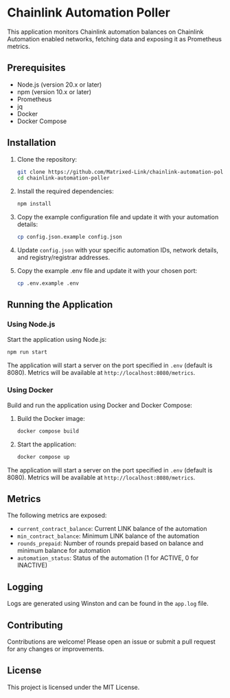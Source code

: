 
# Chainlink Automation Poller

This application monitors Chainlink automation balances on Chainlink Automation enabled networks, fetching data and exposing it as Prometheus metrics.

## Prerequisites

- Node.js (version 20.x or later)
- npm (version 10.x or later)
- Prometheus
- jq
- Docker
- Docker Compose

## Installation

1. Clone the repository:
    ```sh
    git clone https://github.com/Matrixed-Link/chainlink-automation-poller.git
    cd chainlink-automation-poller
    ```

2. Install the required dependencies:
    ```sh
    npm install
    ```

3. Copy the example configuration file and update it with your automation details:
    ```sh
    cp config.json.example config.json
    ```

4. Update `config.json` with your specific automation IDs, network details, and registry/registrar addresses.

5. Copy the example .env file and update it with your chosen port:
    ```sh
    cp .env.example .env
    ```

## Running the Application

### Using Node.js

Start the application using Node.js:
```sh
npm run start
```

The application will start a server on the port specified in `.env` (default is 8080). Metrics will be available at `http://localhost:8080/metrics`.

### Using Docker

Build and run the application using Docker and Docker Compose:

1. Build the Docker image:
    ```sh
    docker compose build
    ```

2. Start the application:
    ```sh
    docker compose up
    ```

The application will start a server on the port specified in `.env` (default is 8080). Metrics will be available at `http://localhost:8080/metrics`.

## Metrics

The following metrics are exposed:

- `current_contract_balance`: Current LINK balance of the automation
- `min_contract_balance`: Minimum LINK balance of the automation
- `rounds_prepaid`: Number of rounds prepaid based on balance and minimum balance for automation
- `automation_status`: Status of the automation (1 for ACTIVE, 0 for INACTIVE)

## Logging

Logs are generated using Winston and can be found in the `app.log` file.

## Contributing

Contributions are welcome! Please open an issue or submit a pull request for any changes or improvements.

## License

This project is licensed under the MIT License.

